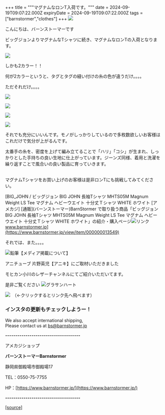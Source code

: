 +++
title = """マグナムなロンT入荷です。"""
date = 2024-09-19T09:07:22.000Z
expiryDate = 2024-09-19T09:07:22.000Z
tags = ["barnstormer","clothes"]
+++
[![](https://stat.ameba.jp/user_images/20231023/16/barnstormer-go/b2/03/p/o0420015015354743273.png)](https://ameblo.jp/barnstormer-go/entry-12825670498.html)

こんにちは、バーンストーマーです

ビッグジョンよりマグナムなTシャツに続き、マグナムなロンTの入荷となります。

[![](https://stat.ameba.jp/user_images/20240919/18/barnstormer-go/13/7f/j/o0467070115488218601.jpg)](https://stat.ameba.jp/user_images/20240919/18/barnstormer-go/13/7f/j/o0467070115488218601.jpg)

しかも2カラー！！

何が2カラーというと、タグとタグの縫い付けの糸の色が違うだけ。。。。

ただそれだけ。。。。

[![](https://stat.ameba.jp/user_images/20240919/18/barnstormer-go/e6/4d/j/o0467070115488218606.jpg)](https://stat.ameba.jp/user_images/20240919/18/barnstormer-go/e6/4d/j/o0467070115488218606.jpg)

[![](https://stat.ameba.jp/user_images/20240919/18/barnstormer-go/64/47/j/o0466070015488218608.jpg)](https://stat.ameba.jp/user_images/20240919/18/barnstormer-go/64/47/j/o0466070015488218608.jpg)

[![](https://stat.ameba.jp/user_images/20240919/18/barnstormer-go/6c/d5/j/o0467070115488218603.jpg)](https://stat.ameba.jp/user_images/20240919/18/barnstormer-go/6c/d5/j/o0467070115488218603.jpg)

[![](https://stat.ameba.jp/user_images/20240919/18/barnstormer-go/64/87/j/o0466070015488218611.jpg)](https://stat.ameba.jp/user_images/20240919/18/barnstormer-go/64/87/j/o0466070015488218611.jpg)

それでも充分にいいんです。モノがしっかりしているので多枚数欲しいお客様はこれだけで気分が上がるんです。

太番手の糸を、密度を上げて編み立てることで「ハリ」「コシ」が生まれ、しっかりとした手持ちの良い生地に仕上がっています。ジーンズ同様、着用と洗濯を繰り返すことで風合いの良い製品に育っていきます。  
 

マグナムTシャツをお買い上げのお客様は是非ロンTにも挑戦してみてください。

[BIG\_JOHN / ビッグジョン BIG JOHN 長袖Tシャツ MHTS05M Magnum Weight LS Tee マグナム ヘビーウエイト 十分丈Ｔシャツ WHITE ホワイト \[アメカジ\] \[通販\](バーンストーマー)BarnStormer で取り扱う商品「ビッグジョン BIG JOHN 長袖Tシャツ MHTS05M Magnum Weight LS Tee マグナム ヘビーウエイト 十分丈Ｔシャツ WHITE ホワイト」の紹介・購入ページ![リンク](https://c.stat100.ameba.jp/ameblo/symbols/v3.20.0/svg/gray/editor_link.svg)www.barnstormer.jp](https://www.barnstormer.jp/view/item/000000013549)

それでは、また。。。。

![鉛筆](https://stat100.ameba.jp/blog/ucs/img/char/char3/519.png)【メディア掲載について】

アニチューブ 片野英児【アニキ】にご取材いただきました

モヒカン小川のレザーチャンネルにてご紹介いただいてます。

是非ご覧ください ![グラサンハート](https://stat100.ameba.jp/blog/ucs/img/char/char3/148.png)

[![](https://stat.ameba.jp/user_images/20230412/16/barnstormer-go/6a/23/p/o0108010815269242493.png)](https://www.instagram.com/barnstormer_daily/)　（←クリックするとリンク先へ飛べます）

### インスタの更新もチェックしようー！

We also accept international shipping,  
Please contact us at bs@barnstormer.jp

**\-------------------------------------**

アメカジショップ

**バーンストーマーBarnstormer**

静岡県御殿場市御殿場17

TEL：0550-75-7755

HP：[https://www.barnstormer.jp/](https://www.barnstormer.jp/)

**\-------------------------------------**

[[source]](https://ameblo.jp/barnstormer-go/entry-12868175442.html)
